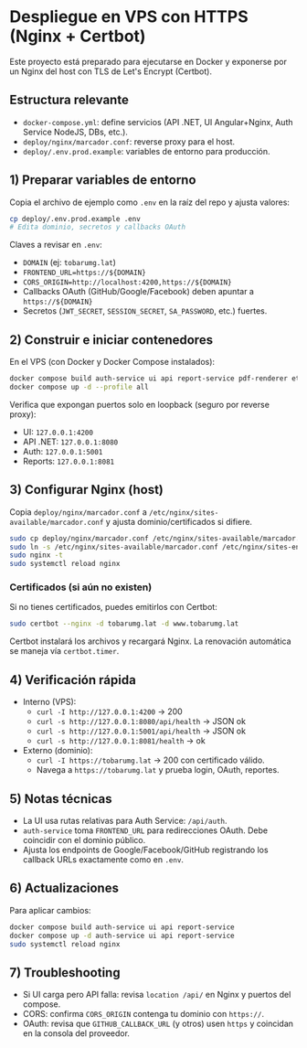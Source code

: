 # Despliegue en VPS con HTTPS (Nginx + Certbot)

Este proyecto está preparado para ejecutarse en Docker y exponerse por un Nginx del host con TLS de Let's Encrypt (Certbot).

## Estructura relevante
- `docker-compose.yml`: define servicios (API .NET, UI Angular+Nginx, Auth Service NodeJS, DBs, etc.).
- `deploy/nginx/marcador.conf`: reverse proxy para el host.
- `deploy/.env.prod.example`: variables de entorno para producción.

## 1) Preparar variables de entorno
Copia el archivo de ejemplo como `.env` en la raíz del repo y ajusta valores:

```bash
cp deploy/.env.prod.example .env
# Edita dominio, secretos y callbacks OAuth
```

Claves a revisar en `.env`:
- `DOMAIN` (ej: `tobarumg.lat`)
- `FRONTEND_URL=https://${DOMAIN}`
- `CORS_ORIGIN=http://localhost:4200,https://${DOMAIN}`
- Callbacks OAuth (GitHub/Google/Facebook) deben apuntar a `https://${DOMAIN}`
- Secretos (`JWT_SECRET`, `SESSION_SECRET`, `SA_PASSWORD`, etc.) fuertes.

## 2) Construir e iniciar contenedores
En el VPS (con Docker y Docker Compose instalados):

```bash
docker compose build auth-service ui api report-service pdf-renderer etl
docker compose up -d --profile all
```

Verifica que expongan puertos solo en loopback (seguro por reverse proxy):
- UI: `127.0.0.1:4200`
- API .NET: `127.0.0.1:8080`
- Auth: `127.0.0.1:5001`
- Reports: `127.0.0.1:8081`

## 3) Configurar Nginx (host)
Copia `deploy/nginx/marcador.conf` a `/etc/nginx/sites-available/marcador.conf` y ajusta dominio/certificados si difiere.

```bash
sudo cp deploy/nginx/marcador.conf /etc/nginx/sites-available/marcador.conf
sudo ln -s /etc/nginx/sites-available/marcador.conf /etc/nginx/sites-enabled/marcador.conf
sudo nginx -t
sudo systemctl reload nginx
```

### Certificados (si aún no existen)
Si no tienes certificados, puedes emitirlos con Certbot:

```bash
sudo certbot --nginx -d tobarumg.lat -d www.tobarumg.lat
```

Certbot instalará los archivos y recargará Nginx. La renovación automática se maneja vía `certbot.timer`.

## 4) Verificación rápida
- Interno (VPS):
  - `curl -I http://127.0.0.1:4200` → 200
  - `curl -s http://127.0.0.1:8080/api/health` → JSON ok
  - `curl -s http://127.0.0.1:5001/api/health` → JSON ok
  - `curl -s http://127.0.0.1:8081/health` → ok
- Externo (dominio):
  - `curl -I https://tobarumg.lat` → 200 con certificado válido.
  - Navega a `https://tobarumg.lat` y prueba login, OAuth, reportes.

## 5) Notas técnicas
- La UI usa rutas relativas para Auth Service: `/api/auth`.
- `auth-service` toma `FRONTEND_URL` para redirecciones OAuth. Debe coincidir con el dominio público.
- Ajusta los endpoints de Google/Facebook/GitHub registrando los callback URLs exactamente como en `.env`.

## 6) Actualizaciones
Para aplicar cambios:
```bash
docker compose build auth-service ui api report-service
docker compose up -d auth-service ui api report-service
sudo systemctl reload nginx
```

## 7) Troubleshooting
- Si UI carga pero API falla: revisa `location /api/` en Nginx y puertos del compose.
- CORS: confirma `CORS_ORIGIN` contenga tu dominio con `https://`.
- OAuth: revisa que `GITHUB_CALLBACK_URL` (y otros) usen `https` y coincidan en la consola del proveedor.
